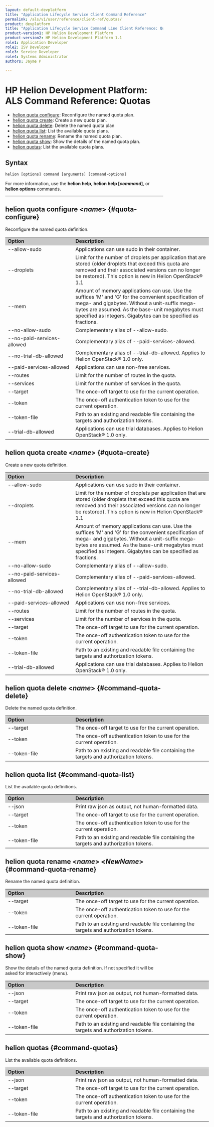 ```yaml
---
layout: default-devplatform
title: "Application Lifecycle Service Client Command Reference"
permalink: /als/v1/user/reference/client-ref/quotas/
product: devplatform
title: "Application Lifecycle Service Command Line Client Reference: Quotas"
product-version1: HP Helion Development Platform
product-version2: HP Helion Development Platform 1.1
role1: Application Developer 
role2: ISV Developer
role3: Service Developer
role4: Systems Administrator
authors: Jayme P

---
```

<!--UNDER REVISION-->

# HP Helion Development Platform: ALS Command Reference: Quotas

- [helion quota configure](#command-quota-configure): Reconfigure the named quota plan.
- [helion quota create](#command-quota-create): Create a new quota plan.
- [helion quota delete](#command-quota-delete): Delete the named quota plan
- [helion quota list](#command-quota-list): List the available quota plans. 
- [helion quota rename](#command-quota-rename): Rename the named quota plan.
- [helion quota show](#command-quota-show): Show the details of the named quota plan.
- [helion quotas](#command-quotas): List the available quota plans.

## Syntax

	helion [options] command [arguments] [command-options]
For more information, use the **helion help**, **helion help [*command*]**, or **helion options** commands.

<hr>

## helion quota configure <*name*> {#quota-configure}
Reconfigure the named quota definition. 

<table style="text-align: left; vertical-align: top; width:650px;">
<tr style="background-color: #C8C8C8;">
<td style="width: 200px;"><b>Option</b></td><td><b>Description</b></td>
</tr>
<tr><td>--allow-sudo</td>
<td>Applications can use sudo in their container.</td>
</tr>
<tr><td>--droplets</td><td> Limit for the number of droplets per application that are stored (older droplets that exceed this quota are removed and their associated versions can no longer be restored). This option is new in Helion OpenStack&reg; 1.1</td></tr>    <tr><td>--mem</td>
<td>Amount of memory applications can use. Use the suffices 'M' and 'G' for the convenient specification of mega- and gigabytes. Without a unit-suffix mega-bytes are assumed. As the base-unit megabytes must specified as integers. Gigabytes can be specified as fractions.</td>
</tr>    <tr><td>--no-allow-sudo</td>
<td>Complementary alias of --allow-sudo.</td>
</tr>    <tr><td>--no-paid-services-allowed</td>
<td>Complementary alias of --paid-services-allowed.</td>
</tr>    
</tr>    <tr><td>--no-trial-db-allowed</td>
<td>Complementary alias of --trial-db-allowed. Applies to Helion OpenStack&reg; 1.0 only.</td>
</tr><tr>
<td>--paid-services-allowed</td>
<td>Applications can use non-free services.</td>
</tr>    <tr><td>--routes</td><td>Limit for the number of routes in the quota.</td></tr><tr><td>--services</td>
<td>Limit for the number of services in the quota.</td>
</tr>    <tr><td>--target</td>
<td>The once-off target to use for the current operation.</td>
</tr>    <tr><td>--token</td>
<td>The once-off authentication token to use for the current
operation.</td>
</tr>    <tr><td>--token-file</td>
<td>Path to an existing and readable file containing the targets and
authorization tokens.</td>
</tr>
 <tr><td>--trial-db-allowed</td>
<td>Applications can use trial databases. Applies to Helion OpenStack&reg; 1.0 only.</td>
</tr> 
</table>

## helion quota create <*name*> {#quota-create}
Create a new quota definition. 

<table style="text-align: left; vertical-align: top; width:650px;">
<tr style="background-color: #C8C8C8;">
<td style="width: 200px;"><b>Option</b></td><td><b>Description</b></td>
</tr>
<tr><td>--allow-sudo</td>
<td>Applications can use sudo in their container.</td>
</tr>
<tr><td>--droplets</td><td> Limit for the number of droplets per application that are stored (older droplets that exceed this quota are removed and their associated versions can no longer be restored). This option is new in Helion OpenStack&reg; 1.1</td></tr>    <tr><td>--mem</td>
<td>Amount of memory applications can use. Use the suffices 'M' and 'G' for the convenient specification of mega- and gigabytes. Without a unit-suffix mega-bytes are assumed. As the base-unit megabytes must specified as integers. Gigabytes can be specified as fractions.</td>
</tr>    <tr><td>--no-allow-sudo</td>
<td>Complementary alias of --allow-sudo.</td>
</tr>    <tr><td>--no-paid-services-allowed</td>
<td>Complementary alias of --paid-services-allowed.</td>
</tr>   
</tr>    <tr><td>--no-trial-db-allowed</td>
<td>Complementary alias of --trial-db-allowed. Applies to Helion OpenStack&reg; 1.0 only.</td>
</tr>   <tr>
<td>--paid-services-allowed</td>
<td>Applications can use non-free services.</td>
</tr>    <tr><td>--routes</td><td>Limit for the number of routes in the quota.</td></tr><tr><td>--services</td>
<td>Limit for the number of services in the quota.</td>
</tr>    <tr><td>--target</td>
<td>The once-off target to use for the current operation.</td>
</tr>    <tr><td>--token</td>
<td>The once-off authentication token to use for the current
operation.</td>
</tr>    <tr><td>--token-file</td>
<td>Path to an existing and readable file containing the targets and
authorization tokens.</td>
</tr>
 <tr><td>--trial-db-allowed</td>
<td>Applications can use trial databases. Applies to Helion OpenStack&reg; 1.0 only.</td>
</tr> 
</table>

## helion quota delete <*name*> {#command-quota-delete}
Delete the named quota definition. 

<table style="text-align: left; vertical-align: top; width:650px;">
<tr style="background-color: #C8C8C8;">
<td style="width: 200px;"><b>Option</b></td><td><b>Description</b></td>
</tr>
<tr>
<td>--target</td>
<td>The once-off target to use for the current operation.</td>
</tr>    <tr><td>--token</td>
<td>The once-off authentication token to use for the current
operation.</td>
</tr>    <tr><td>--token-file</td>
<td>Path to an existing and readable file containing the targets and
authorization tokens.</td>
</tr>
</table>

## helion quota list {#command-quota-list}
List the available quota definitions.

<table style="text-align: left; vertical-align: top; width:650px;">
<tr style="background-color: #C8C8C8;">
<td style="width: 200px;"><b>Option</b></td><td><b>Description</b></td>
</tr>
<tr><td>--json</td>
<td>Print raw json as output, not human-formatted data.</td>
</tr><tr>
<td>--target</td>
<td>The once-off target to use for the current operation.</td>
</tr>    <tr><td>--token</td>
<td>The once-off authentication token to use for the current
operation.</td>
</tr>    <tr><td>--token-file</td>
<td>Path to an existing and readable file containing the targets and
authorization tokens.</td>
</tr>
</table>

## helion quota rename <*name*> <*NewName*> {#command-quota-rename}
Rename the named quota definition. 

<table style="text-align: left; vertical-align: top; width:650px;">
<tr style="background-color: #C8C8C8;">
<td style="width: 200px;"><b>Option</b></td><td><b>Description</b></td>
</tr>
<tr>
<td>--target</td>
<td>The once-off target to use for the current operation.</td>
</tr>    <tr><td>--token</td>
<td>The once-off authentication token to use for the current
operation.</td>
</tr>    <tr><td>--token-file</td>
<td>Path to an existing and readable file containing the targets and
authorization tokens.</td>
</tr>
</table>

## helion quota show <*name*> {#command-quota-show}
Show the details of the named quota definition. If not specified it will be asked for interactively (menu). 

<table style="text-align: left; vertical-align: top; width:650px;">
<tr style="background-color: #C8C8C8;">
<td style="width: 200px;"><b>Option</b></td><td><b>Description</b></td>
</tr>
<tr><td>--json</td>
<td>Print raw json as output, not human-formatted data.</td>
</tr><tr>
<td>--target</td>
<td>The once-off target to use for the current operation.</td>
</tr>    <tr><td>--token</td>
<td>The once-off authentication token to use for the current
operation.</td>
</tr>    <tr><td>--token-file</td>
<td>Path to an existing and readable file containing the targets and
authorization tokens.</td>
</tr>
</table>

## helion quotas {#command-quotas}
List the available quota definitions. 

<table style="text-align: left; vertical-align: top; width:650px;">
<tr style="background-color: #C8C8C8;">
<td style="width: 200px;"><b>Option</b></td><td><b>Description</b></td>
</tr>
<tr><td>--json</td>
<td>Print raw json as output, not human-formatted data.</td>
</tr><tr>
<td>--target</td>
<td>The once-off target to use for the current operation.</td>
</tr>    <tr><td>--token</td>
<td>The once-off authentication token to use for the current
operation.</td>
</tr>    <tr><td>--token-file</td>
<td>Path to an existing and readable file containing the targets and
authorization tokens.</td>
</tr>
</table>